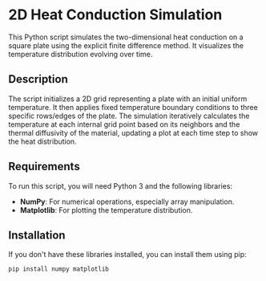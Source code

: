 # 2D Heat Conduction Simulation

This Python script simulates the two-dimensional heat conduction on a square plate using the explicit finite difference method. It visualizes the temperature distribution evolving over time.

## Description

The script initializes a 2D grid representing a plate with an initial uniform temperature. It then applies fixed temperature boundary conditions to three specific rows/edges of the plate. The simulation iteratively calculates the temperature at each internal grid point based on its neighbors and the thermal diffusivity of the material, updating a plot at each time step to show the heat distribution.

## Requirements

To run this script, you will need Python 3 and the following libraries:

* **NumPy**: For numerical operations, especially array manipulation.
* **Matplotlib**: For plotting the temperature distribution.

## Installation

If you don't have these libraries installed, you can install them using pip:

```bash
pip install numpy matplotlib
